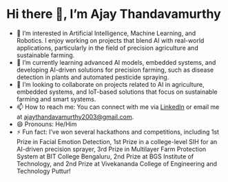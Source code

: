 # Hi there 👋, I’m Ajay Thandavamurthy

- 👀 I’m interested in Artificial Intelligence, Machine Learning, and Robotics. I enjoy working on projects that blend AI with real-world applications, particularly in the field of precision agriculture and sustainable farming.
- 🌱 I’m currently learning advanced AI models, embedded systems, and developing AI-driven solutions for precision farming, such as disease detection in plants and automated pesticide spraying.
- 💞️ I’m looking to collaborate on projects related to AI in agriculture, embedded systems, and IoT-based solutions that focus on sustainable farming and smart systems.
- 📫 How to reach me: You can connect with me via [LinkedIn](https://www.linkedin.com/in/ajay-t-a436a426a/) or email me at ajaythandavamurthy2003@gmail.com.
- 😄 Pronouns: He/Him
- ⚡ Fun fact: I’ve won several hackathons and competitions, including 1st Prize in Facial Emotion Detection, 1st Prize in a college-level SIH for an AI-driven precision sprayer, 3rd Prize in Multilayer Farm Protection System at BIT College Bengaluru, 2nd Prize at BGS Institute of Technology, and 2nd Prize at Vivekananda College of Engineering and Technology Puttur!
